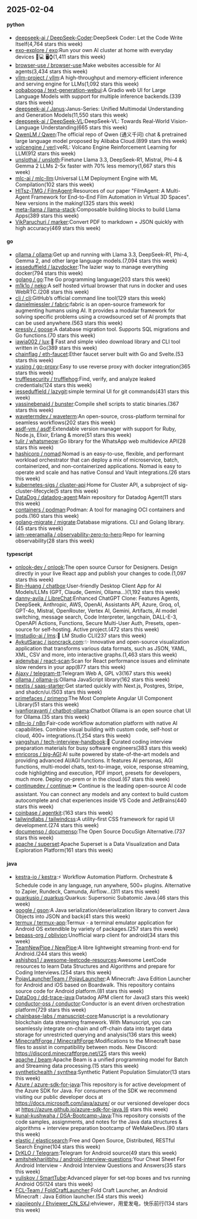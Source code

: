 ## 2025-02-04

#### python
* [deepseek-ai / DeepSeek-Coder](https://github.com/deepseek-ai/DeepSeek-Coder):DeepSeek Coder: Let the Code Write Itself(4,764 stars this week)
* [exo-explore / exo](https://github.com/exo-explore/exo):Run your own AI cluster at home with everyday devices 📱💻 🖥️⌚(1,411 stars this week)
* [browser-use / browser-use](https://github.com/browser-use/browser-use):Make websites accessible for AI agents(3,434 stars this week)
* [vllm-project / vllm](https://github.com/vllm-project/vllm):A high-throughput and memory-efficient inference and serving engine for LLMs(1,092 stars this week)
* [oobabooga / text-generation-webui](https://github.com/oobabooga/text-generation-webui):A Gradio web UI for Large Language Models with support for multiple inference backends.(339 stars this week)
* [deepseek-ai / Janus](https://github.com/deepseek-ai/Janus):Janus-Series: Unified Multimodal Understanding and Generation Models(11,550 stars this week)
* [deepseek-ai / DeepSeek-VL](https://github.com/deepseek-ai/DeepSeek-VL):DeepSeek-VL: Towards Real-World Vision-Language Understanding(665 stars this week)
* [QwenLM / Qwen](https://github.com/QwenLM/Qwen):The official repo of Qwen (通义千问) chat & pretrained large language model proposed by Alibaba Cloud.(899 stars this week)
* [volcengine / verl](https://github.com/volcengine/verl):veRL: Volcano Engine Reinforcement Learning for LLM(912 stars this week)
* [unslothai / unsloth](https://github.com/unslothai/unsloth):Finetune Llama 3.3, DeepSeek-R1, Mistral, Phi-4 & Gemma 2 LLMs 2-5x faster with 70% less memory(1,667 stars this week)
* [mlc-ai / mlc-llm](https://github.com/mlc-ai/mlc-llm):Universal LLM Deployment Engine with ML Compilation(102 stars this week)
* [HITsz-TMG / FilmAgent](https://github.com/HITsz-TMG/FilmAgent):Resources of our paper "FilmAgent: A Multi-Agent Framework for End-to-End Film Automation in Virtual 3D Spaces". New versions in the making!(325 stars this week)
* [meta-llama / llama-stack](https://github.com/meta-llama/llama-stack):Composable building blocks to build Llama Apps(389 stars this week)
* [VikParuchuri / marker](https://github.com/VikParuchuri/marker):Convert PDF to markdown + JSON quickly with high accuracy(469 stars this week)

#### go
* [ollama / ollama](https://github.com/ollama/ollama):Get up and running with Llama 3.3, DeepSeek-R1, Phi-4, Gemma 2, and other large language models.(7,094 stars this week)
* [jesseduffield / lazydocker](https://github.com/jesseduffield/lazydocker):The lazier way to manage everything docker(794 stars this week)
* [golang / go](https://github.com/golang/go):The Go programming language(203 stars this week)
* [m1k1o / neko](https://github.com/m1k1o/neko):A self hosted virtual browser that runs in docker and uses WebRTC.(208 stars this week)
* [cli / cli](https://github.com/cli/cli):GitHub’s official command line tool(129 stars this week)
* [danielmiessler / fabric](https://github.com/danielmiessler/fabric):fabric is an open-source framework for augmenting humans using AI. It provides a modular framework for solving specific problems using a crowdsourced set of AI prompts that can be used anywhere.(563 stars this week)
* [pressly / goose](https://github.com/pressly/goose):A database migration tool. Supports SQL migrations and Go functions.(70 stars this week)
* [iawia002 / lux](https://github.com/iawia002/lux):👾 Fast and simple video download library and CLI tool written in Go(389 stars this week)
* [chainflag / eth-faucet](https://github.com/chainflag/eth-faucet):Ether faucet server built with Go and Svelte.(53 stars this week)
* [yusing / go-proxy](https://github.com/yusing/go-proxy):Easy to use reverse proxy with docker integration(365 stars this week)
* [trufflesecurity / trufflehog](https://github.com/trufflesecurity/trufflehog):Find, verify, and analyze leaked credentials(124 stars this week)
* [jesseduffield / lazygit](https://github.com/jesseduffield/lazygit):simple terminal UI for git commands(431 stars this week)
* [yassinebenaid / bunster](https://github.com/yassinebenaid/bunster):Compile shell scripts to static binaries.(367 stars this week)
* [wavetermdev / waveterm](https://github.com/wavetermdev/waveterm):An open-source, cross-platform terminal for seamless workflows(202 stars this week)
* [asdf-vm / asdf](https://github.com/asdf-vm/asdf):Extendable version manager with support for Ruby, Node.js, Elixir, Erlang & more(51 stars this week)
* [tulir / whatsmeow](https://github.com/tulir/whatsmeow):Go library for the WhatsApp web multidevice API(28 stars this week)
* [hashicorp / nomad](https://github.com/hashicorp/nomad):Nomad is an easy-to-use, flexible, and performant workload orchestrator that can deploy a mix of microservice, batch, containerized, and non-containerized applications. Nomad is easy to operate and scale and has native Consul and Vault integrations.(26 stars this week)
* [kubernetes-sigs / cluster-api](https://github.com/kubernetes-sigs/cluster-api):Home for Cluster API, a subproject of sig-cluster-lifecycle(5 stars this week)
* [DataDog / datadog-agent](https://github.com/DataDog/datadog-agent):Main repository for Datadog Agent(11 stars this week)
* [containers / podman](https://github.com/containers/podman):Podman: A tool for managing OCI containers and pods.(160 stars this week)
* [golang-migrate / migrate](https://github.com/golang-migrate/migrate):Database migrations. CLI and Golang library.(45 stars this week)
* [iam-veeramalla / observability-zero-to-hero](https://github.com/iam-veeramalla/observability-zero-to-hero):Repo for learning observability(28 stars this week)

#### typescript
* [onlook-dev / onlook](https://github.com/onlook-dev/onlook):The open source Cursor for Designers. Design directly in your live React app and publish your changes to code.(1,097 stars this week)
* [Bin-Huang / chatbox](https://github.com/Bin-Huang/chatbox):User-friendly Desktop Client App for AI Models/LLMs (GPT, Claude, Gemini, Ollama...)(1,192 stars this week)
* [danny-avila / LibreChat](https://github.com/danny-avila/LibreChat):Enhanced ChatGPT Clone: Features Agents, DeepSeek, Anthropic, AWS, OpenAI, Assistants API, Azure, Groq, o1, GPT-4o, Mistral, OpenRouter, Vertex AI, Gemini, Artifacts, AI model switching, message search, Code Interpreter, langchain, DALL-E-3, OpenAPI Actions, Functions, Secure Multi-User Auth, Presets, open-source for self-hosting. Active project.(472 stars this week)
* [lmstudio-ai / lms](https://github.com/lmstudio-ai/lms):👾 LM Studio CLI(237 stars this week)
* [AykutSarac / jsoncrack.com](https://github.com/AykutSarac/jsoncrack.com):✨ Innovative and open-source visualization application that transforms various data formats, such as JSON, YAML, XML, CSV and more, into interactive graphs.(1,463 stars this week)
* [aidenybai / react-scan](https://github.com/aidenybai/react-scan):Scan for React performance issues and eliminate slow renders in your app(877 stars this week)
* [Ajaxy / telegram-tt](https://github.com/Ajaxy/telegram-tt):Telegram Web A, GPL v3(167 stars this week)
* [ollama / ollama-js](https://github.com/ollama/ollama-js):Ollama JavaScript library(162 stars this week)
* [nextjs / saas-starter](https://github.com/nextjs/saas-starter):Get started quickly with Next.js, Postgres, Stripe, and shadcn/ui.(503 stars this week)
* [primefaces / primeng](https://github.com/primefaces/primeng):The Most Complete Angular UI Component Library(51 stars this week)
* [ivanfioravanti / chatbot-ollama](https://github.com/ivanfioravanti/chatbot-ollama):Chatbot Ollama is an open source chat UI for Ollama.(35 stars this week)
* [n8n-io / n8n](https://github.com/n8n-io/n8n):Fair-code workflow automation platform with native AI capabilities. Combine visual building with custom code, self-host or cloud, 400+ integrations.(1,254 stars this week)
* [yangshun / tech-interview-handbook](https://github.com/yangshun/tech-interview-handbook):💯 Curated coding interview preparation materials for busy software engineers(383 stars this week)
* [enricoros / big-AGI](https://github.com/enricoros/big-AGI):AI suite powered by state-of-the-art models and providing advanced AI/AGI functions. It features AI personas, AGI functions, multi-model chats, text-to-image, voice, response streaming, code highlighting and execution, PDF import, presets for developers, much more. Deploy on-prem or in the cloud.(67 stars this week)
* [continuedev / continue](https://github.com/continuedev/continue):⏩ Continue is the leading open-source AI code assistant. You can connect any models and any context to build custom autocomplete and chat experiences inside VS Code and JetBrains(440 stars this week)
* [coinbase / agentkit](https://github.com/coinbase/agentkit):(163 stars this week)
* [tailwindlabs / tailwindcss](https://github.com/tailwindlabs/tailwindcss):A utility-first CSS framework for rapid UI development.(274 stars this week)
* [documenso / documenso](https://github.com/documenso/documenso):The Open Source DocuSign Alternative.(737 stars this week)
* [apache / superset](https://github.com/apache/superset):Apache Superset is a Data Visualization and Data Exploration Platform(161 stars this week)

#### java
* [kestra-io / kestra](https://github.com/kestra-io/kestra):⚡ Workflow Automation Platform. Orchestrate & Schedule code in any language, run anywhere, 500+ plugins. Alternative to Zapier, Rundeck, Camunda, Airflow...(311 stars this week)
* [quarkusio / quarkus](https://github.com/quarkusio/quarkus):Quarkus: Supersonic Subatomic Java.(46 stars this week)
* [google / gson](https://github.com/google/gson):A Java serialization/deserialization library to convert Java Objects into JSON and back(41 stars this week)
* [termux / termux-app](https://github.com/termux/termux-app):Termux - a terminal emulator application for Android OS extendible by variety of packages.(257 stars this week)
* [bepass-org / oblivion](https://github.com/bepass-org/oblivion):Unofficial warp client for android(34 stars this week)
* [TeamNewPipe / NewPipe](https://github.com/TeamNewPipe/NewPipe):A libre lightweight streaming front-end for Android.(244 stars this week)
* [ashishps1 / awesome-leetcode-resources](https://github.com/ashishps1/awesome-leetcode-resources):Awesome LeetCode resources to learn Data Structures and Algorithms and prepare for Coding Interviews.(254 stars this week)
* [PojavLauncherTeam / PojavLauncher](https://github.com/PojavLauncherTeam/PojavLauncher):A Minecraft: Java Edition Launcher for Android and iOS based on Boardwalk. This repository contains source code for Android platform.(81 stars this week)
* [DataDog / dd-trace-java](https://github.com/DataDog/dd-trace-java):Datadog APM client for Java(3 stars this week)
* [conductor-oss / conductor](https://github.com/conductor-oss/conductor):Conductor is an event driven orchestration platform(729 stars this week)
* [chainbase-labs / manuscript-core](https://github.com/chainbase-labs/manuscript-core):Manuscript is a revolutionary blockchain data streaming framework. With Manuscript, you can seamlessly integrate on-chain and off-chain data into target data storage for unrestricted querying and analysis(136 stars this week)
* [MinecraftForge / MinecraftForge](https://github.com/MinecraftForge/MinecraftForge):Modifications to the Minecraft base files to assist in compatibility between mods. New Discord: https://discord.minecraftforge.net/(25 stars this week)
* [apache / beam](https://github.com/apache/beam):Apache Beam is a unified programming model for Batch and Streaming data processing.(15 stars this week)
* [synthetichealth / synthea](https://github.com/synthetichealth/synthea):Synthetic Patient Population Simulator(13 stars this week)
* [Azure / azure-sdk-for-java](https://github.com/Azure/azure-sdk-for-java):This repository is for active development of the Azure SDK for Java. For consumers of the SDK we recommend visiting our public developer docs at https://docs.microsoft.com/java/azure/ or our versioned developer docs at https://azure.github.io/azure-sdk-for-java.(6 stars this week)
* [kunal-kushwaha / DSA-Bootcamp-Java](https://github.com/kunal-kushwaha/DSA-Bootcamp-Java):This repository consists of the code samples, assignments, and notes for the Java data structures & algorithms + interview preparation bootcamp of WeMakeDevs.(90 stars this week)
* [elastic / elasticsearch](https://github.com/elastic/elasticsearch):Free and Open Source, Distributed, RESTful Search Engine(104 stars this week)
* [DrKLO / Telegram](https://github.com/DrKLO/Telegram):Telegram for Android source(49 stars this week)
* [amitshekhariitbhu / android-interview-questions](https://github.com/amitshekhariitbhu/android-interview-questions):Your Cheat Sheet For Android Interview - Android Interview Questions and Answers(35 stars this week)
* [yuliskov / SmartTube](https://github.com/yuliskov/SmartTube):Advanced player for set-top boxes and tvs running Android OS(124 stars this week)
* [FCL-Team / FoldCraftLauncher](https://github.com/FCL-Team/FoldCraftLauncher):Fold Craft Launcher, an Android Minecraft : Java Edition launcher.(54 stars this week)
* [xiaojieonly / Ehviewer_CN_SXJ](https://github.com/xiaojieonly/Ehviewer_CN_SXJ):ehviewer，用爱发电，快乐前行(134 stars this week)
